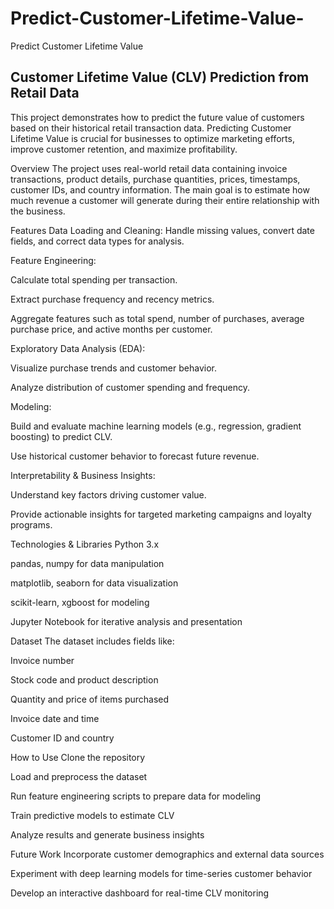 # Predict-Customer-Lifetime-Value-
Predict Customer Lifetime Value 


## Customer Lifetime Value (CLV) Prediction from Retail Data
This project demonstrates how to predict the future value of customers based on their historical retail transaction data. Predicting Customer Lifetime Value is crucial for businesses to optimize marketing efforts, improve customer retention, and maximize profitability.

Overview
The project uses real-world retail data containing invoice transactions, product details, purchase quantities, prices, timestamps, customer IDs, and country information. The main goal is to estimate how much revenue a customer will generate during their entire relationship with the business.

Features
Data Loading and Cleaning: Handle missing values, convert date fields, and correct data types for analysis.

Feature Engineering:

Calculate total spending per transaction.

Extract purchase frequency and recency metrics.

Aggregate features such as total spend, number of purchases, average purchase price, and active months per customer.

Exploratory Data Analysis (EDA):

Visualize purchase trends and customer behavior.

Analyze distribution of customer spending and frequency.

Modeling:

Build and evaluate machine learning models (e.g., regression, gradient boosting) to predict CLV.

Use historical customer behavior to forecast future revenue.

Interpretability & Business Insights:

Understand key factors driving customer value.

Provide actionable insights for targeted marketing campaigns and loyalty programs.

Technologies & Libraries
Python 3.x

pandas, numpy for data manipulation

matplotlib, seaborn for data visualization

scikit-learn, xgboost for modeling

Jupyter Notebook for iterative analysis and presentation

Dataset
The dataset includes fields like:

Invoice number

Stock code and product description

Quantity and price of items purchased

Invoice date and time

Customer ID and country

How to Use
Clone the repository

Load and preprocess the dataset

Run feature engineering scripts to prepare data for modeling

Train predictive models to estimate CLV

Analyze results and generate business insights

Future Work
Incorporate customer demographics and external data sources

Experiment with deep learning models for time-series customer behavior

Develop an interactive dashboard for real-time CLV monitoring
